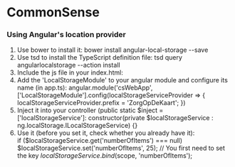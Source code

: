 CommonSense
===========

### Using Angular's location provider ###

1. Use bower to install it: bower install angular-local-storage --save
2. Use tsd to install the TypeScript definition file: tsd query angularlocalstorage --action install
3. Include the js file in your index.html: <script src="bower_components/angular-local-storage/angular-local-storage.min.js"></script>
4. Add the 'LocalStorageModule' to your angular module and configure its name (in app.ts): angular.module('csWebApp', ['LocalStorageModule'].config(localStorageServiceProvider => { localStorageServiceProvider.prefix = 'ZorgOpDeKaart'; })
5. Inject it into your controller (public static $inject = ['localStorageService']: constructor(private $localStorageService : ng.localStorage.ILocalStorageService) {}
6. Use it (before you set it, check whether you already have it):             
  if ($localStorageService.get('numberOfItems') === null)
    $localStorageService.set('numberOfItems', 25);          // You first need to set the key
  $localStorageService.bind($scope, 'numberOfItems');


